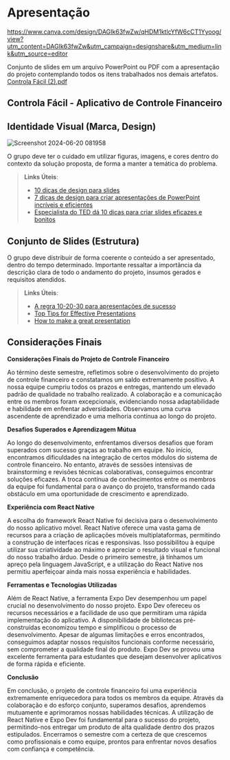 # Apresentação

https://www.canva.com/design/DAGIk63fwZw/qHDM1ktlcYfW6cCT1Yyoog/view?utm_content=DAGIk63fwZw&utm_campaign=designshare&utm_medium=link&utm_source=editor

Conjunto de slides em um arquivo PowerPoint ou PDF com a apresentação do projeto contemplando todos os itens trabalhados nos demais artefatos.
[Controla Fácil (2).pdf](https://github.com/user-attachments/files/15912902/Controla.Facil.2.pdf)

## Controla Fácil - Aplicativo de Controle Financeiro


## Identidade Visual (Marca, Design)

![Screenshot 2024-06-20 081958](https://github.com/ICEI-PUC-Minas-PMV-ADS/pmv-ads-2024-1-e3-proj-mov-t3-pmv-ads-2023-1-e3-proj-mov-t3-controla/assets/127629619/37d9371d-013b-4a8f-9ef0-cb3ed08c8d0d)


O grupo deve ter o cuidado em utilizar figuras, imagens, e cores dentro do contexto da solução proposta, de forma a manter a temática do problema.

> **Links Úteis**:
> - [10 dicas de design para slides](https://rockcontent.com/blog/design-para-slides/)
> - [7 dicas de design para criar apresentações de PowerPoint incríveis e eficientes](https://www.shutterstock.com/pt/blog/7-dicas-de-design-para-criar-apresentacoes-de-powerpoint-incriveis-e-eficientes)
> - [Especialista do TED dá 10 dicas para criar slides eficazes e bonitos](https://soap.com.br/blog/especialista-do-ted-da-10-dicas-para-criar-slides-eficazes-e-bonitos)

## Conjunto de Slides (Estrutura)

O grupo deve distribuir de forma coerente o conteúdo a ser apresentado, dentro do tempo determinado. Importante ressaltar a importância da descrição clara de todo o andamento do projeto, insumos gerados e requisitos atendidos.
 
> **Links Úteis**:
> - [A regra 10-20-30 para apresentações de sucesso](https://revistapegn.globo.com/Noticias/noticia/2014/07/regra-10-20-30-para-apresentacoes-de-sucesso.html)
> - [Top Tips for Effective Presentations](https://www.skillsyouneed.com/present/presentation-tips.html)
> - [How to make a great presentation](https://www.ted.com/playlists/574/how_to_make_a_great_presentation)
>

## Considerações Finais

**Considerações Finais do Projeto de Controle Financeiro**

Ao término deste semestre, refletimos sobre o desenvolvimento do projeto de controle financeiro e constatamos um saldo extremamente positivo. A nossa equipe cumpriu todos os prazos e entregas, mantendo um elevado padrão de qualidade no trabalho realizado. A colaboração e a comunicação entre os membros foram excepcionais, evidenciando nossa adaptabilidade e habilidade em enfrentar adversidades. Observamos uma curva ascendente de aprendizado e uma melhoria contínua ao longo do projeto.

**Desafios Superados e Aprendizagem Mútua**

Ao longo do desenvolvimento, enfrentamos diversos desafios que foram superados com sucesso graças ao trabalho em equipe. No início, encontramos dificuldades na integração de certos módulos do sistema de controle financeiro. No entanto, através de sessões intensivas de brainstorming e revisões técnicas colaborativas, conseguimos encontrar soluções eficazes. A troca contínua de conhecimentos entre os membros da equipe foi fundamental para o avanço do projeto, transformando cada obstáculo em uma oportunidade de crescimento e aprendizado.

**Experiência com React Native**

A escolha do framework React Native foi decisiva para o desenvolvimento do nosso aplicativo móvel. React Native oferece uma vasta gama de recursos para a criação de aplicações móveis multiplataformas, permitindo a construção de interfaces ricas e responsivas. Isso possibilitou à equipe utilizar sua criatividade ao máximo e apreciar o resultado visual e funcional do nosso trabalho árduo. Desde o primeiro semestre, já tínhamos um apreço pela linguagem JavaScript, e a utilização do React Native nos permitiu aperfeiçoar ainda mais nossa experiência e habilidades.

**Ferramentas e Tecnologias Utilizadas**

Além de React Native, a ferramenta Expo Dev desempenhou um papel crucial no desenvolvimento do nosso projeto. Expo Dev ofereceu os recursos necessários e a facilidade de uso que permitiram uma rápida implementação do aplicativo. A disponibilidade de bibliotecas pré-construídas economizou tempo e simplificou o processo de desenvolvimento. Apesar de algumas limitações e erros encontrados, conseguimos adaptar nossos requisitos funcionais conforme necessário, sem comprometer a qualidade final do produto. Expo Dev se provou uma excelente ferramenta para estudantes que desejam desenvolver aplicativos de forma rápida e eficiente.

**Conclusão**

Em conclusão, o projeto de controle financeiro foi uma experiência extremamente enriquecedora para todos os membros da equipe. Através da colaboração e do esforço conjunto, superamos desafios, aprendemos mutuamente e aprimoramos nossas habilidades técnicas. A utilização de React Native e Expo Dev foi fundamental para o sucesso do projeto, permitindo-nos entregar um produto de alta qualidade dentro dos prazos estipulados. Encerramos o semestre com a certeza de que crescemos como profissionais e como equipe, prontos para enfrentar novos desafios com confiança e competência.

